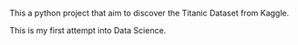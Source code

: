 This a python project that aim to discover the Titanic Dataset from Kaggle.
<br>

This is my first attempt into Data Science. 
